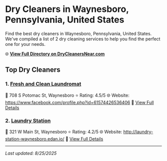 # Dry Cleaners in Waynesboro, Pennsylvania, United States

Find the best dry cleaners in Waynesboro, Pennsylvania, United States. We've compiled a list of 2 dry cleaning services to help you find the perfect one for your needs.

🌐 **[View Full Directory on DryCleanersNear.com](https://drycleanersnear.com/city/US/Pennsylvania/Waynesboro)**

## Top Dry Cleaners

### 1. [Fresh and Clean Laundromat](https://drycleanersnear.com/dryCleaner/6879aaa4bf3f71911faac05a/fresh-and-clean-laundromat)
📍 708 S Potomac St, Waynesboro
⭐ Rating: 4.5/5
🌐 Website: https://www.facebook.com/profile.php?id=61574426536406
🔗 [View Full Details](https://drycleanersnear.com/dryCleaner/6879aaa4bf3f71911faac05a/fresh-and-clean-laundromat)

### 2. [Laundry Station](https://drycleanersnear.com/dryCleaner/6879aab2bf3f71911faac20a/laundry-station)
📍 321 W Main St, Waynesboro
⭐ Rating: 4.2/5
🌐 Website: http://laundry-station-waynesboro.edan.io/
🔗 [View Full Details](https://drycleanersnear.com/dryCleaner/6879aab2bf3f71911faac20a/laundry-station)


---

*Last updated: 8/25/2025*
